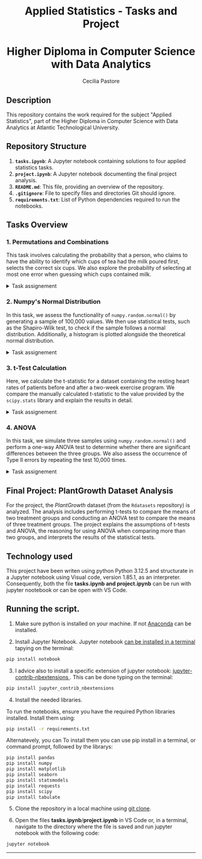<h1 align="center">Applied Statistics  - Tasks and Project</h1>
<h1 align="center">Higher Diploma in Computer Science with Data Analytics</h1>
   <p align="center">
   Cecilia Pastore 

## Description

This repository contains the work required for the subject "Applied Statistics", part of the Higher Diploma in Computer Science with Data Analytics at Atlantic Technological University.

## Repository Structure  

1. **`tasks.ipynb`**: A Jupyter notebook containing solutions to four applied statistics tasks.  
2. **`project.ipynb`**: A Jupyter notebook documenting the final project analysis.  
3. **`README.md`**: This file, providing an overview of the repository.  
4. **`.gitignore`**: File to specify files and directories Git should ignore.  
5. **`requirements.txt`**: List of Python dependencies required to run the notebooks.  

## Tasks Overview  

### 1. **Permutations and Combinations**  

This task involves calculating the probability that a person, who claims to have the ability to identify which cups of tea had the milk poured first, selects the correct six cups. We also explore the probability of selecting at most one error when guessing which cups contained milk. 

<details>
  <summary>Task assignement</summary>
<br>

>Suppose we alter the Lady Tasting Tea experiment to involve twelve cups of tea. Six have the milk in first and the other six having tea in first. A person claims they have the special power of being able to tell whether the tea or the milk went into a cup first upon tasting it. You agree to accept their claim if they can tell which of the six cups in your experiment had the milk in first.
>
>Calculate, using Python, the probability that they select the correct six cups. Here you should assume that they have no special powers in figuring it out, that they are just guessing. Remember to show and justify your workings in code and MarkDown cells.
>
>Suppose, now, you are willing to accept one error. Once they select the six cups they think had the milk in first, you will give them the benefit of the doubt should they have selected at least five of the correct cups. Calculate the probability, assuming they have no special powers, that the person makes at most one error.
>
>Would you accept two errors? Explain.
>
></p>
</details>


### 2. **Numpy's Normal Distribution**  

In this task, we assess the functionality of `numpy.random.normal()` by generating a sample of 100,000 values. We then use statistical tests, such as the Shapiro-Wilk test, to check if the sample follows a normal distribution. Additionally, a histogram is plotted alongside the theoretical normal distribution.

<details>
  <summary>Task assignement</summary>
<br>

>In this task you will assess whether numpy.random.normal() properly generates normal values. To begin, generate a sample of one hundred thousand values using the function with mean 10.0 and standard deviation 3.0.
>
>Use the scipy.stats.shapiro() function to test whether your sample came from a normal distribution. Explain the results and output.
>
>Plot a histogram of your values and plot the corresponding normal distribution probability density function on top of it.
</details>


### 3. **t-Test Calculation**  

Here, we calculate the t-statistic for a dataset containing the resting heart rates of patients before and after a two-week exercise program. We compare the manually calculated t-statistic to the value provided by the `scipy.stats` library and explain the results in detail.

<details>
  <summary>Task assignement</summary>
<br>

>Consider the following dataset containing resting heart rates for patients before and after embarking on a two-week exercise program.
>
>Calculate the t-statistic based on this data set, using Python. Compare it to the value given by scipy.stats. Explain your work and list any sources used.
>
>**Dataset**:

| Patient ID | 0  | 1  | 2  | 3  | 4  | 5  | 6  | 7  | 8  | 9  |
|------------|----|----|----|----|----|----|----|----|----|----|
| **Before** | 63 | 68 | 70 | 64 | 74 | 67 | 70 | 57 | 66 | 65 |
| **After**  | 64 | 64 | 68 | 64 | 73 | 70 | 72 | 54 | 61 | 63 |

</p>
</details>

### 4. **ANOVA**  

In this task, we simulate three samples using `numpy.random.normal()` and perform a one-way ANOVA test to determine whether there are significant differences between the three groups. We also assess the occurrence of Type II errors by repeating the test 10,000 times.


<details>
  <summary>Task assignement</summary>
<br>

>In this test we will estimate the probability of committing a type II error in specific circumstances. To begin, create a variable called no_type_ii and set it to 0.
>Now use a loop to perform the following test 10,000 times:
>
>1. Use numpy.random.normal to generate three samples with 100 values each. Give each a standard deviation of 0.1. Give the first sample a mean of 4.9, the second a mean of 5.0, and the third a mean of 5.1.
>2. Perform one-way anova on the three samples and add 1 to no_type_ii whenever a type II error occurs.
>
>Summarize and explain your results.

</p>
</details>

## Final Project: PlantGrowth Dataset Analysis  

For the project, the *PlantGrowth* dataset (from the `Rdatasets` repository) is analyzed. The analysis includes performing t-tests to compare the means of two treatment groups and conducting an ANOVA test to compare the means of three treatment groups. The project explains the assumptions of t-tests and ANOVA, the reasoning for using ANOVA when comparing more than two groups, and interprets the results of the statistical tests.

## Technology used 

This project have been writen using python Python 3.12.5 and structurate in a Jupyter notebook using Visual code, version 1.85.1, as an interpreter. Consequently, both the file **tasks.ipynb and project.ipynb** can be run with  jupyter nootebook or can be open with VS Code. 

## Running the script.

1. Make sure python is installed on your machine. If not [Anaconda](https://www.anaconda.com/) can be installed.

2. Install Jupyter Notebook. Jupyter notebook [can be installed in a terminal](https://jupyter.org/install) tapying on the terminal:

```python
pip install notebook
```
3. I advice also to install a specific extension of jupyter notebook: [jupyter-contrib-nbextensions ](https://pypi.org/project/jupyter-contrib-nbextensions/). This can be done typing on the terminal:

```python
pip install jupyter_contrib_nbextensions
```

4. Install the  needed libraries.

To run the notebooks, ensure you have the required Python libraries installed. Install them using:  

```bash  
pip install -r requirements.txt
``` 

Alternatevely, you can To install them you can use pip install in a terminal, or command prompt, followed by the librarys:

```python
pip install pandas
pip install numpy
pip install matplotlib
pip install seaborn
pip install statsmodels
pip install requests
pip install scipy
pip install tabulate
``` 

5. Clone the repository in a local machine using [git clone](https://robots.net/how-to-guide/how-to-download-a-github-repository/).

6. Open the files **tasks.ipynb**/**project.ipynb** in VS Code or, in a terminal, navigate to the directory where the file is saved and run jupyter notebook with the following code:

```python
jupyter notebook
```
---


